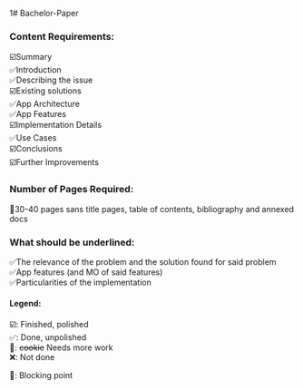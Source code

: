 1# Bachelor-Paper

### Content Requirements:
☑️Summary  
✅Introduction  
✅Describing the issue  
☑️Existing solutions  
✅App Architecture  
✅App Features  
☑️Implementation Details  
✅Use Cases  
☑️Conclusions  
☑️Further Improvements  


### Number of Pages Required:
🍪30-40 pages sans title pages, table of contents, bibliography and annexed docs  

### What should be underlined:
✅The relevance of the problem and the solution found for said problem  
✅App features (and MO of said features)  
✅Particularities of the implementation  
   
   
   
#### Legend:
☑️: Finished, polished  
✅: Done, unpolished  
🍪: ~~cookie~~ Needs more work  
❌: Not done  

🔲: Blocking point  
